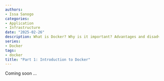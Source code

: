 ```yaml
---
authors:
- Issa Sanogo
categories:
- Application
- Infrastructure
date: "2025-02-26"
description: What is Docker? Why is it important? Advantages and disadvantages of containerization.
series:
- Docker
tags:
- docker
title: "Part 1: Introduction to Docker"
---
```


Coming soon ...
